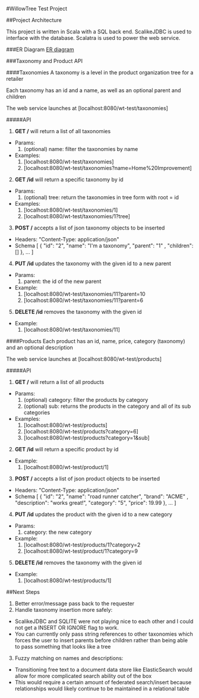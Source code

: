 #WillowTree Test Project

##Project Architecture

This project is written in Scala with a SQL back end.  ScalikeJDBC is used to interface with the database. Scalatra is used to power the web service.

###ER Diagram
[ER diagram](https://github.com/shooit/wt-test/blob/master/wt-test-er-diagram.png)

###Taxonomy and Product API

####Taxonomies
A taxonomy is a level in the product organization tree for a retailer

Each taxonomy has an id and a name, as well as an optional parent and children

The web service launches at [localhost:8080/wt-test/taxonomies]

#####API

1. **GET /** will return a list of all taxonomies
  * Params: 
    1. (optional) name: filter the taxonomies by name
  * Examples: 
    1. [localhost:8080/wt-test/taxonomies]
    2. [localhost:8080/wt-test/taxonomies?name=Home%20Improvement]
    
        
2. **GET /id** will return a specific taxonomy by id
  * Params:
    1. (optional) tree: return the taxonomies in tree form with root = id
  * Examples:
    1. [localhost:8080/wt-test/taxonomies/1]
    2. [localhost:8080/wt-test/taxonomies/1?tree]

3. **POST /** accepts a list of json taxonomy objects to be inserted
  * Headers: "Content-Type: application/json"
  * Schema \[ { "id": "2", "name": "I'm a taxonomy", "parent": "1" , "children": [] }, ... ]

4. **PUT /id** updates the taxonomy with the given id to a new parent
  * Params:
    1. parent: the id of the new parent
  * Example:
    1. [localhost:8080/wt-test/taxonomies/11?parent=10
    2. [localhost:8080/wt-test/taxonomies/11?parent=6
        
5. **DELETE /id** removes the taxonomy with the given id
  * Example:
    1. [localhost:8080/wt-test/taxonomies/11]
        
####Products
Each product has an id, name, price, category (taxonomy) and an optional description

The web service launches at [localhost:8080/wt-test/products]

#####API
1. **GET /** will return a list of all products
  * Params: 
    1. (optional) category: filter the products by category
    2. (optional) sub: returns the products in the category and all of its sub categories
  * Examples: 
    1. [localhost:8080/wt-test/products]
    2. [localhost:8080/wt-test/products?category=6]
    3. [localhost:8080/wt-test/products?category=1&sub]
   
2. **GET /id** will return a specific product by id
  * Example:
    1. [localhost:8080/wt-test/product/1]

3. **POST /** accepts a list of json product objects to be inserted
  * Headers: "Content-Type: application/json"
  * Schema \[ { "id": "2", "name": "road runner catcher", "brand": "ACME" , "description": "works great!", "category": "5", "price": 19.99 }, ... ]

4. **PUT /id** updates the product with the given id to a new category
  * Params:
    1. category: the new category
  * Example:
    1. [localhost:8080/wt-test/products/1?category=2
    2. [localhost:8080/wt-test/product/1?category=9
        
5. **DELETE /id** removes the taxonomy with the given id
  * Example:
    1. [localhost:8080/wt-test/products/1]
        
##Next Steps
1. Better error/message pass back to the requester
2. Handle taxonomy insertion more safely:
  * ScalikeJDBC and SQLITE were not playing nice to each other and I could not get a INSERT OR IGNORE flag to work. 
  * You can currently only pass string references to other taxonomies which forces the user to insert parents before children rather than being able to pass something that looks like a tree
3. Fuzzy matching on names and descriptions: 
  * Transitioning free text to a document data store like ElasticSearch would allow for more complicated search ability out of the box
  * This would require a certain amount of federated search/insert because relationships would likely continue to be maintained in a relational table
        
